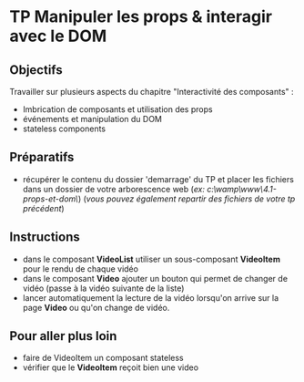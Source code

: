 # TP Manipuler les props & interagir avec le DOM

## Objectifs
Travailler sur plusieurs aspects du chapitre "Interactivité des composants" :
- Imbrication de composants et utilisation des props
- événements et manipulation du DOM
- stateless components

## Préparatifs
- récupérer le contenu du dossier 'demarrage' du TP et placer les fichiers dans un dossier de votre arborescence web (*ex: c:\wamp\www\4.1-props-et-dom\\*) (*vous pouvez également repartir des fichiers de votre tp précédent*)

## Instructions
- dans le composant **VideoList** utiliser un sous-composant **VideoItem** pour le rendu de chaque vidéo
- dans le composant **Video** ajouter un bouton qui permet de changer de vidéo (passe à la vidéo suivante de la liste)
- lancer automatiquement la lecture de la vidéo lorsqu'on arrive sur la page **Video** ou qu'on change de vidéo.

## Pour aller plus loin
- faire de VideoItem un composant stateless
- vérifier que le **VideoItem** reçoit bien une video





